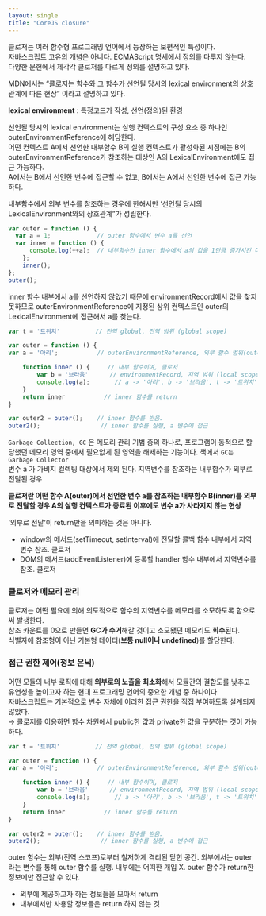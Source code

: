 ```yaml
---
layout: single
title: "CoreJS closure"
---
```


클로저는 여러 함수형 프로그래밍 언어에서 등장하는 보편적인 특성이다.    
자바스크립트 고유의 개념은 아니다. ECMAScript 명세에서 정의를 다루지 않는다.        
다양한 문헌에서 제각각 클로저를 다르게 정의를 설명하고 있다.    
    
MDN에서는 “클로저는 함수와 그 함수가 선언될 당시의 lexical environment의 상호관계에 따른 현상” 이라고 설명하고 있다.      
      
**lexical environment** : 특정코드가 작성, 선언(정의)된 환경    
    
선언될 당시의 lexical environment는 실행 컨텍스트의 구성 요소 중 하나인 outerEnvironmentReference에 해당한다.        
어떤 컨텍스트 A에서 선언한 내부함수 B의 실행 컨텍스트가 활성화된 시점에는 B의 outerEnvironmentReference가 참조하는 대상인 A의 LexicalEnvironment에도 접근 가능하다.        
A에서는 B에서 선언한 변수에 접근할 수 없고, B에서는 A에서 선언한 변수에 접근 가능하다.    
    
내부함수에서 외부 변수를 참조하는 경우에 한해서만 ‘선언될 당시의 LexicalEnvironment와의 상호관계”가 성립한다.    
    
```jsx
var outer = function () {
  var a = 1;             // outer 함수에서 변수 a를 선언
  var inner = function () {
      console.log(++a);  // 내부함수인 inner 함수에서 a의 값을 1만큼 증가시킨 다음 출력. 2
	};
	inner();
};
outer();

```
    
inner 함수 내부에서 a를 선언하지 않았기 때문에 environmentRecord에서 값을 찾지 못하므로 outerEnvironmentReference에 지정된 상위 컨텍스트인 outer의 LexicalEnvironment에 접근해서 a를 찾는다.     
    
```jsx
var t = '트위치'          // 전역 global, 전역 범위 (global scope)

var outer = function () {
var a = '아리';           // outerEnvironmentReference, 외부 함수 범위(outer functions scope)

	function inner () {     // 내부 함수이며, 클로저
		var b = '브라움'      // environmentRecord, 지역 범위 (local scope)
		console.log(a);       // a -> '아리', b -> '브라움', t -> '트위치'
	}
	return inner           // inner 함수를 return
}

var outer2 = outer();    // inner 함수를 받음. 
outer2();                 // inner 함수를 실행, a 변수에 접근
```
    
`Garbage Collection, GC` 은 메모리 관리 기법 중의 하나로, 프로그램이 동적으로 할당했던 메모리 영역 중에서 필요없게 된 영역을 해제하는 기능이다. 책에서 `GC는 Garbage Collector`       
변수 a 가 가비지 컬렉팅 대상에서 제외 된다. 지역변수를 참조하는 내부함수가 외부로 전달된 경우    
    
**클로저란 어떤 함수 A(outer)에서 선언한 변수 a를 참조하는 내부함수 B(inner)를 외부로 전달할 경우 A의 실행 컨텍스트가 종료된 이후에도 변수 a가 사라지지 않는 현상**    
    
‘외부로 전달’이 return만을 의미하는 것은 아니다.   
    
- window의 메서드(setTimeout, setInterval)에 전달할 콜백 함수 내부에서 지역변수 참조. 클로저
- DOM의 메서드(addEventListener)에 등록할 handler 함수 내부에서 지역변수를 참조. 클로저
    
### 클로저와 메모리 관리

클로저는 어떤 필요에 의해 의도적으로 함수의 지역변수를 메모리를 소모하도록 함으로써 발생한다.    
참조 카운트를 0으로 만들면 **GC가 수거**해갈 것이고 소모됐던 메모리도 **회수**된다.        
식별자에 참조형이 아닌 기본형 데이터(**보통 null이나 undefined**)를 할당한다.    
    
### 접근 권한 제어(정보 은닉)
    
어떤 모듈의 내부 로직에 대해 **외부로의 노출을 최소화**해서 모듈간의 결합도를 낮추고 유연성을 높이고자 하는 현대 프로그래밍 언어의 중요한 개념 중 하나이다.    
자바스크립트는 기본적으로 변수 자체에 이러한 접근 권한을 직접 부여하도록 설계되지 않았다.    
→ 클로저를 이용하면 함수 차원에서 public한 값과 private한 값을 구분하는 것이 가능하다.    
    
```jsx
var t = '트위치'          // 전역 global, 전역 범위 (global scope)

var outer = function () {
var a = '아리';           // outerEnvironmentReference, 외부 함수 범위(outer functions scope)

	function inner () {     // 내부 함수이며, 클로저
		var b = '브라움'      // environmentRecord, 지역 범위 (local scope)
		console.log(a);       // a -> '아리', b -> '브라움', t -> '트위치'
	}
	return inner           // inner 함수를 return
}

var outer2 = outer();    // inner 함수를 받음. 
outer2();                 // inner 함수를 실행, a 변수에 접근
```
    
outer 함수는 외부(전역 스코프)로부터 철저하게 격리된 닫힌 공간. 외부에서는 outer라는 변수를 통해 outer 함수를 실행. 내부에는 어떠한 개입 X. outer 함수가 return한 정보에만 접근할 수 있다.    
- 외부에 제공하고자 하는 정보들을 모아서 return
- 내부에서만 사용할 정보들은 return 하지 않는 것
